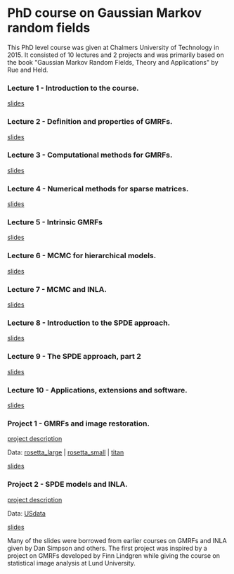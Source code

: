 # PhD course on Gaussian Markov random fields 

This PhD level course was given at Chalmers University of Technology in 2015. It consisted of 10 lectures and 2 projects and was primarily based on the book "Gaussian Markov Random Fields, Theory and Applications" by Rue and Held. 

### Lecture 1 - Introduction to the course. 

[slides](/lectures/F1slides.pdf)

### Lecture 2 - Definition and properties of GMRFs. 

[slides](/lectures/F2slides.pdf)

### Lecture 3 - Computational methods for GMRFs. 

[slides](/lectures/F3slides.pdf)


### Lecture 4 - Numerical methods for sparse matrices. 

[slides](/lectures/F4slides.pdf)

### Lecture 5 - Intrinsic GMRFs

[slides](/lectures/F5slides.pdf)

### Lecture 6 - MCMC for hierarchical models. 

[slides](/lectures/F6slides.pdf)

### Lecture 7 - MCMC and INLA. 
[slides](/lectures/F7slides.pdf)

### Lecture 8 - Introduction to the SPDE approach. 
[slides](/lectures/F8slides.pdf)

### Lecture 9 - The SPDE approach, part 2 
[slides](/lectures/F9slides.pdf)

### Lecture 10 - Applications, extensions and software. 
[slides](/lectures/F10slides.pdf)

### Project 1 - GMRFs and image restoration. 

[project description](/projects/lab1.pdf)

Data: [rosetta_large](/projects/rosetta_large.jpg) | [rosetta_small](/projects/rosetta_small.jpg) | [titan](/projects/titan.jpg)

[slides](/lectures/Flab.pdf)

### Project 2 -  SPDE models and INLA. 

[project description](/projects/lab2.pdf)

Data: [USdata](/projects/USdata.Rdata) 

[slides](/lectures/Flab2.pdf)

Many of the slides were borrowed from earlier courses on GMRFs and INLA given by Dan Simpson and others. The first project was inspired by a project on GMRFs developed by Finn Lindgren while giving the course on statistical image analysis at Lund University.  

